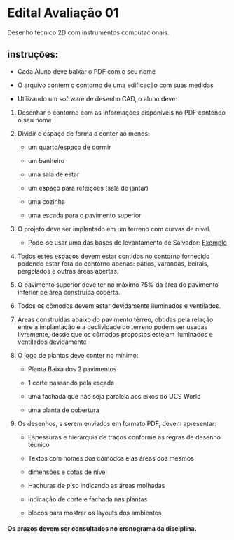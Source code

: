 # Edital Avaliação 01

Desenho técnico 2D com instrumentos computacionais.

## instruções:

- Cada Aluno deve baixar o PDF com o seu nome

- O arquivo contem o contorno de uma edificação com suas medidas

- Utilizando um software de desenho CAD, o aluno deve:

1. Desenhar o contorno com as informações disponíveis no PDF contendo o seu nome

1. Dividir o espaço de forma a conter ao menos:

    - um quarto/espaço de dormir

    - um banheiro

    - uma sala de estar

    - um espaço para refeições (sala de jantar)

    - uma cozinha

    - uma escada para o pavimento superior

1. O projeto deve ser implantado em um terreno com curvas de nível.
    
    - Pode-se usar uma das bases de levantamento de Salvador: [Exemplo](../Terreno_topografia/terreno_exemplos.zip)
  
1. Todos estes espaços devem estar contidos no contorno fornecido podendo estar fora do contorno apenas: pátios, varandas, beirais, pergolados e outras áreas abertas.

1. O pavimento superior deve ter no máximo 75% da área do pavimento inferior de área construída coberta.

1. Todos os cômodos devem estar devidamente iluminados e ventilados.

1. Áreas construídas abaixo do pavimento térreo, obtidas pela relação entre a implantação e a declividade do terreno podem ser usadas livremente, desde que os cômodos propostos estejam iluminados e ventilados devidamente

1. O jogo de plantas deve conter no mínimo:

    - Planta Baixa dos 2 pavimentos

    - 1 corte passando pela escada

    - uma fachada que não seja paralela aos eixos do UCS World

    - uma planta de cobertura

1. Os desenhos, a serem enviados em formato PDF, devem apresentar:

    - Espessuras e hierarquia de traços conforme as regras de desenho técnico

    - Textos com nomes dos cômodos e as áreas dos mesmos

    - dimensões e cotas de nível

    - Hachuras de piso indicando as áreas molhadas

    - indicação de corte e fachada nas plantas

    - blocos para mostrar os layouts dos ambientes

#### Os prazos devem ser consultados no cronograma da disciplina.


